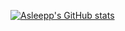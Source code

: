 [![Asleepp's GitHub stats](https://github-readme-stats.vercel.app/api?username=asleeepp)](https://github.com/anuraghazra/github-readme-stats)
